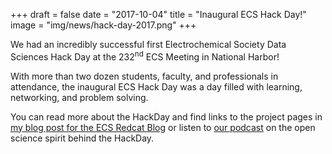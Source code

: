 +++
draft = false
date = "2017-10-04"
title = "Inaugural ECS Hack Day!"
image = "img/news/hack-day-2017.png"
+++

We had an incredibly successful first Electrochemical Society Data Sciences Hack Day at the 232<sup>nd</sup> ECS Meeting in National Harbor!

<!--more-->

With more than two dozen students, faculty, and professionals in attendance, the inaugural ECS Hack Day was a day filled with learning, networking, and problem solving.

You can read more about the HackDay and find links to the project pages in
[my blog post for the ECS Redcat Blog](http://www.electrochem.org/redcat-blog/successful-first-ecs-data-science-hack-day/)
or listen to [our podcast](http://www.electrochem.org/redcat-blog/open-science-ecs/) on the open science spirit behind the HackDay.
